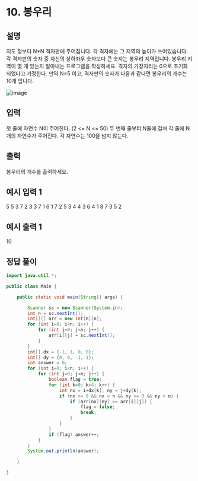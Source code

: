 # 10. 봉우리

## 설명

지도 정보다 N*N 격자판에 주어집니다. 각 격자에는 그 지역의 높이가 쓰여있습니다.
각 격자판의 숫자 중 자신의 상하좌우 숫자보다 큰 숫자는 봉우리 지역입니다. 봉우리 지역이 몇 개 있는지 알아내는 프로그램을 작성하세요.
격자의 가장자리는 0으로 초기화 되었다고 가정한다.
만약 N=5 이고, 격자판의 숫자가 다음과 같다면 봉우리의 개수는 10개 입니다.

![image](https://github.com/Hyokiz/Java_Algorithm/assets/109258146/07b7b55f-0e48-4346-b5f3-dd9789584470)

## 입력

첫 줄에 자연수 N이 주어진다. (2 <= N <= 50)
두 번째 줄부터 N줄에 걸쳐 각 줄에 N개의 자연수가 주어진다. 각 자연수는 100을 넘지 않는다.

## 출력

봉우리의 개수를 출력하세요.

## 예시 입력 1

5
5 3 7 2 3
3 7 1 6 1
7 2 5 3 4
4 3 6 4 1
8 7 3 5 2

## 예시 출력 1

10

## 정답 풀이

```java
import java.util.*;

public class Main {

    public static void main(String[] args) {

        Scanner sc = new Scanner(System.in);
        int n = sc.nextInt();
        int[][] arr = new int[n][n];
        for (int i=0; i<n; i++) {
            for (int j=0; j<n; j++) {
                arr[i][j] = sc.nextInt();
            }
        }
        int[] dx = {-1, 1, 0, 0};
        int[] dy = {0, 0, -1, 1};
        int answer = 0;
        for (int i=0; i<n; i++) {
            for (int j=0; j<n; j++) {
                boolean flag = true;
                for (int k=0; k<4; k++) {
                    int nx = i+dx[k], ny = j+dy[k];
                    if (nx >= 0 && nx < n && ny >= 0 && ny < n) {
                        if (arr[nx][ny] >= arr[i][j]) {
                            flag = false;
                            break;
                        }
                    }
                }
                if (flag) answer++;
            }
        }
        System.out.println(answer);

    }

}
```